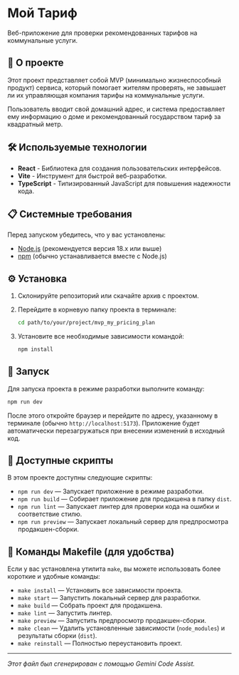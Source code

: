 # Мой Тариф

Веб-приложение для проверки рекомендованных тарифов на коммунальные услуги.

## 🚀 О проекте

Этот проект представляет собой MVP (минимально жизнеспособный продукт) сервиса, который помогает жителям проверять, не завышает ли их управляющая компания тарифы на коммунальные услуги.

Пользователь вводит свой домашний адрес, и система предоставляет ему информацию о доме и рекомендованный государством тариф за квадратный метр.

## 🛠️ Используемые технологии

- **React** - Библиотека для создания пользовательских интерфейсов.
- **Vite** - Инструмент для быстрой веб-разработки.
- **TypeScript** - Типизированный JavaScript для повышения надежности кода.

## 📋 Системные требования

Перед запуском убедитесь, что у вас установлены:

- [Node.js](https://nodejs.org/) (рекомендуется версия 18.x или выше)
- [npm](https://www.npmjs.com/) (обычно устанавливается вместе с Node.js)

## ⚙️ Установка

1. Склонируйте репозиторий или скачайте архив с проектом.
2. Перейдите в корневую папку проекта в терминале:

    ```bash
    cd path/to/your/project/mvp_my_pricing_plan
    ```

3. Установите все необходимые зависимости командой:

    ```bash
    npm install
    ```

## 🏁 Запуск

Для запуска проекта в режиме разработки выполните команду:

```bash
npm run dev
```

После этого откройте браузер и перейдите по адресу, указанному в терминале (обычно `http://localhost:5173`). Приложение будет автоматически перезагружаться при внесении изменений в исходный код.

## 📜 Доступные скрипты

В этом проекте доступны следующие скрипты:

- `npm run dev` — Запускает приложение в режиме разработки.
- `npm run build` — Собирает приложение для продакшена в папку `dist`.
- `npm run lint` — Запускает линтер для проверки кода на ошибки и соответствие стилю.
- `npm run preview` — Запускает локальный сервер для предпросмотра продакшен-сборки.

## 🧰 Команды Makefile (для удобства)

Если у вас установлена утилита `make`, вы можете использовать более короткие и удобные команды:

- `make install` — Установить все зависимости проекта.
- `make start` — Запустить локальный сервер для разработки.
- `make build` — Собрать проект для продакшена.
- `make lint` — Запустить линтер.
- `make preview` — Запустить предпросмотр продакшен-сборки.
- `make clean` — Удалить установленные зависимости (`node_modules`) и результаты сборки (`dist`).
- `make reinstall` — Полностью переустановить проект.

---

*Этот файл был сгенерирован с помощью Gemini Code Assist.*
